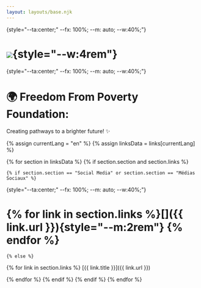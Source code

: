 ```yaml
---
layout: layouts/base.njk
---
```


{style="--ta:center;" --fx: 100%; --m: auto; --w:40%;"}

![](https://lh7-rt.googleusercontent.com/docsz/AD_4nXfMifUY94SFYhPoAj7lclgyAV8GKyMhyLhwlKXITGw5hjDnv8RkzRH4uEqGClZWrlGpbolys6ActlB6DSTD3W1wiRHNWzvDlrIRbv71QyA7LCFIdQP1dNutBi0bv57wewZrvR0WBg?key=eoHe1ZHreIyKj-2w9LPwhw){style="--w:4rem"}
===

{style="--ta:center;" --fx: 100%; --m: auto; --w:40%;"}

🌍 Freedom From Poverty Foundation: 
===================================

Creating pathways to a brighter future! ✨

{% assign currentLang = "en" %}
{% assign linksData = links[currentLang] %}

{% for section in linksData %}
  {% if section.section and section.links %}
    
    {% if section.section == "Social Media" or section.section == "Médias Sociaux" %}
{style="--ta:center;" --fx: 100%; --m: auto; --w:40%;"}
# {% for link in section.links %}[<i class="{{ link.icon }}"></i>]({{ link.url }}){style="--m:2rem"} {% endfor %}
    {% else %}

{% for link in section.links %}
[{{ link.title }}]({{ link.url }})

{% endfor %}
    {% endif %}
  {% endif %}
{% endfor %}